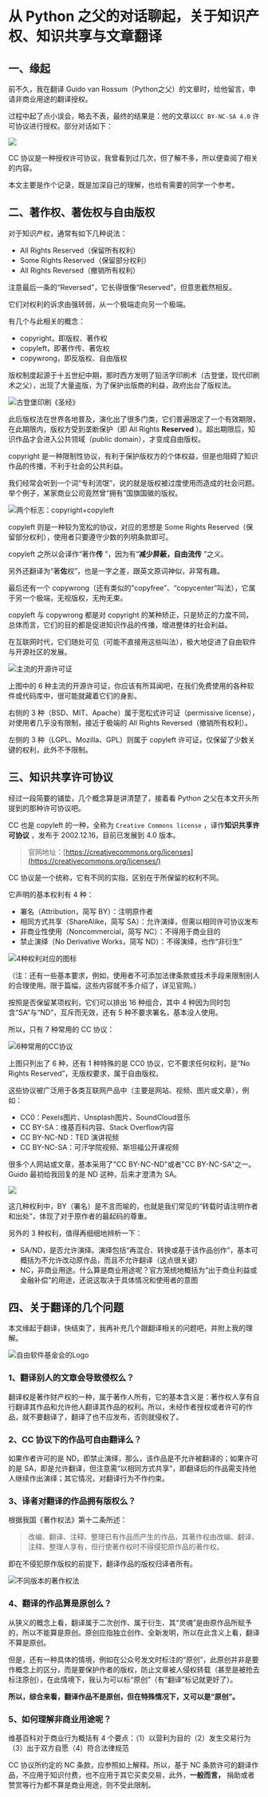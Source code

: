 # 从 Python 之父的对话聊起，关于知识产权、知识共享与文章翻译

## 一、缘起

前不久，我在翻译 Guido van Rossum（Python之父）的文章时，给他留言，申请非商业用途的翻译授权。

过程中起了点小误会，略去不表，最终的结果是：他的文章以`CC BY-NC-SA 4.0` 许可协议进行授权。部分对话如下：

![](http://ww1.sinaimg.cn/large/68b02e3bly1g68cgyzcd7j20lr0mmtd9.jpg)

CC 协议是一种授权许可协议，我曾看到过几次，但了解不多，所以便查阅了相关的内容。

本文主要是作个记录，既是加深自己的理解，也给有需要的同学一个参考。

## 二、著作权、著佐权与自由版权

对于知识产权，通常有如下几种说法：

- All Rights Reserved（保留所有权利）
- Some Rights Reserved（保留部分权利）
- All Rights Reversed（撤销所有权利）

注意最后一条的“Reversed”，它长得很像“Reserved”，但意思截然相反。

它们对权利的诉求由强转弱，从一个极端走向另一个极端。

有几个与此相关的概念：

- copyright，即版权、著作权
- copyleft，即著作传、著佐权
- copywrong，即反版权、自由版权

版权制度起源于十五世纪中期，那时西方发明了铅活字印刷术（古登堡，现代印刷术之父），出现了大量盗版，为了保护出版商的利益，政府出台了版权法。

![古登堡印刷《圣经》](http://ww1.sinaimg.cn/large/68b02e3bly1g67q4lerr0j20jp0fawin.jpg)

此后版权法在世界各地普及，演化出了很多门类，它们普遍限定了一个有效期限，在此期限内，版权方受到垄断保护（即 All Rights **Reserved** ）。超出期限后，知识作品才会进入公共领域（public domain），才变成自由版权。

copyright 是一种限制性协议，有利于保护版权方的个体权益，但是也阻碍了知识作品的传播，不利于社会的公共利益。

我们经常会听到一个词“专利流氓”，说的就是版权被过度使用而造成的社会问题。举个例子，某家商业公司竟然曾“拥有”国旗国徽的版权。

![两个标志：copyright+copyleft](http://ww1.sinaimg.cn/large/68b02e3bly1g67azqplilj218k0mgacu.jpg)

copyleft 则是一种较为宽松的协议，对应的思想是 Some Rights Reserved（保留部分权利），使用者只要遵守少数的列明条款即可。

copyleft 之所以会译作“著作**传** ”，因为有“**减少屏蔽，自由流传** ”之义。

另外还翻译为“著**佐**权”，也是一字之差，跟英文原词神似，非常有趣。

最后还有一个 copywrong（还有类似的“copyfree”、“copycenter”叫法），它属于另一个极端，无视版权，无拘无束。

copyleft 与 copywrong 都是对 copyright 的某种矫正，只是矫正的力度不同，总体而言，它们的目的都是促进知识作品的传播，增进整体的社会利益。

在互联网时代，它们随处可见（可能不直接用这些叫法），极大地促进了自由软件与开源社区的发展。

![主流的开源许可证](http://ww1.sinaimg.cn/large/68b02e3bly1g67avtihqqj20go0af3zm.jpg)

上图中的 6 种主流的开源许可证，你应该有所耳闻吧，在我们免费使用的各种软件或代码库中，很可能就藏着它们的身影。

右侧的 3 种（BSD、MIT、Apache）属于宽松式许可证（permissive license），对使用者几乎没有限制，接近于极端的 All Rights Reversed（撤销所有权利）。

左侧的 3 种（LGPL、Mozilla、GPL）则属于 copyleft 许可证，仅保留了少数关键的权利，此外不予限制。

## 三、知识共享许可协议

经过一段简要的铺垫，几个概念算是讲清楚了，接着看 Python 之父在本文开头所提到的那种许可协议吧。

CC 也是 copyleft 的一种，全称为 `Creative Commons license` ，译作**知识共享许可协议** ，发布于 2002.12.16，目前已发展到 4.0 版本。

> 官网地址：[https://creativecommons.org/licenses](https://creativecommons.org/licenses/)

CC 协议是一个统称，它有不同的实指，区别在于所保留的权利不同。

它声明的基本权利有 4 种：

- 署名（Attribution，简写 BY）：注明原作者
- 相同方式共享（ShareAlike，简写 SA）：允许演绎，但需以相同许可协议发布
- 非商业性使用（Noncommercial，简写 NC）：不得用于商业目的
- 禁止演绎（No Derivative Works，简写 ND）：不得演绎，也作“非衍生”

![4种权利对应的图标](http://ww1.sinaimg.cn/large/68b02e3bly1g67drii1mgj22gy0mgdl8.jpg)

（注：还有一些基本要求，例如，使用者不可添加法律条款或技术手段来限制别人的合理使用。限于篇幅，这些内容就不多介绍了，详见官网。）

按照是否保留某项权利，它们可以排出 16 种组合，其中 4 种因为同时包含“SA”与“ND”，互斥而无效，还有 5 种不要求署名，基本没人使用。

所以，只有 7 种常用的 CC 协议：

![6种常用的CC协议](http://ww1.sinaimg.cn/large/68b02e3bly1g67dq8uvrej20qk0afta6.jpg)

上图只列出了 6 种，还有 1 种特殊的是 CC0 协议，它不要求任何权利，是“No Rights Reserved”，无版权要求，属于自由版权。

这些协议被广泛用于各类互联网产品中（主要是网站、视频、图片或文章），例如：

- CC0：Pexels图片、Unsplash图片、SoundCloud音乐
- CC BY-SA：维基百科内容、Stack Overflow内容
- CC BY-NC-ND：TED 演讲视频
- CC BY-NC-SA：可汗学院视频、斯坦福公开课视频

很多个人网站或文章，基本采用了"CC BY-NC-ND"或者"CC BY-NC-SA"之一。Guido 最初给我回复的是 ND 这种，后来才澄清为 SA。

![](http://ww1.sinaimg.cn/large/68b02e3bly1g67jx10d4dj21380mmwm5.jpg)

这几种权利中，BY（署名）是不言而喻的，也就是我们常见的“转载时请注明作者和出处”，体现了对于原作者的最起码的尊重。

另外的 3 种权利，值得再细细地辨析一下：

- SA/ND，是否允许演绎。演绎包括“再混合、转换或基于该作品创作”，基本可概括为不允许改动原作品，而且不允许翻译（这点很关键）
- NC，非商业用途。什么算是商业用途呢？官方笼统地概括为“出于商业利益或金融补偿”的用途，还说这取决于具体情况和使用者的意图

## 四、关于翻译的几个问题

本文缘起于翻译，快结束了，我再补充几个跟翻译相关的问题吧，并附上我的理解。

![自由软件基金会的Logo](http://ww1.sinaimg.cn/large/68b02e3bly1g67olbi7raj21hc068my5.jpg)

### 1、翻译别人的文章会导致侵权么？

翻译权是著作财产权的一种，属于著作人所有，它的基本含义是：著作权人享有自行翻译其作品和允许他人翻译其作品的权利。所以，未经作者授权或者许可的作品，就不要翻译了，翻译了也不应发布，否则就侵权了。

### 2、CC 协议下的作品可自由翻译么？

如果作者许可的是 ND，即禁止演绎，那么，该作品是不允许被翻译的；如果许可的是 SA，即是允许翻译，但注意需“以相同方式共享”，即翻译后的作品需支持他人继续作出演绎；其它情况，对翻译行为不作约束。

### 3、译者对翻译的作品拥有版权么？

根据我国《著作权法》第十二条所述：

> 改编、翻译、注释、整理已有作品而产生的作品，其著作权由改编、翻译、注释、整理人享有，但行使著作权时不得侵犯原作品的著作权。

即在不侵犯原作版权的前提下，翻译作品的版权归译者所有。

![不同版本的著作权法](http://ww1.sinaimg.cn/large/68b02e3bly1g67o9gc96qj20t90e4whs.jpg)

### 4、翻译的作品算是原创么？

从狭义的概念上看，翻译属于二次创作、属于衍生、其“灵魂”是由原作品所赋予的，所以不能算是原创。原创应指独立创作、全新发明，所以在此含义上看，翻译不算是原创。

但是，还有一种具体的情境，例如在公众号发文时标注的“原创”，此原创并非是要作概念上的区分，而是要保护作者的版权，防止文章被人侵权转载（甚至是被抢去标注原创），在此情境下，我认为可以标“原创”（有“翻译”标记就更好了）。

**所以，综合来看，翻译作品不是原创，但在特殊情况下，又可以是“原创”。** 

### 5、如何理解非商业用途呢？

维基百科对于商业行为概括有 4 个要点：（1）以营利为目的（2）发生交易行为（3）出于双方自愿（4）符合法律规范

CC 协议所约定的 NC 条款，应参照如上解释。所以，基于 NC 条款许可的翻译作品，不应用于知识付费，也不应用于其它买卖交易，此外，**一般而言，** 捐助或者赞赏等行为都不算是商业用途，则不受此限制。
